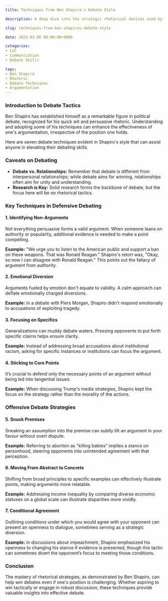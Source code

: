```yaml
---
title: Techniques from Ben Shapiro's Debate Style

description: A deep dive into the strategic rhetorical devices used by Ben Shapiro, with seven techniques that can enhance your debating skills.

slug: techniques-from-ben-shapiros-debate-style

date: 2023-03-06 00:00:00+0000

categories:
- CoC
- Communication
- Debate Skills

tags:
- Ben Shapiro
- Rhetoric
- Debate Techniques
- Argumentation
---
```


### Introduction to Debate Tactics

Ben Shapiro has established himself as a remarkable figure in political debate, recognized for his quick wit and persuasive rhetoric. Understanding and adopting some of his techniques can enhance the effectiveness of one's argumentation, irrespective of the position one holds.

Here are seven debate techniques evident in Shapiro's style that can assist anyone in elevating their debating skills.

### Caveats on Debating

- **Debate vs. Relationships:** Remember that debate is different from interpersonal relationships; while debate aims for winning, relationships often aim for unity and understanding.
- **Research is Key:** Solid research forms the backbone of debate, but the focus here will be on rhetorical tactics.

### Key Techniques in Defensive Debating

#### 1. Identifying Non-Arguments

Not everything persuasive forms a valid argument. When someone leans on authority or popularity, additional evidence is needed to make a point compelling.

**Example:** "We urge you to listen to the American public and support a ban on these weapons. That was Ronald Reagan." Shapiro's retort was, "Okay, so now I can disagree with Ronald Reagan." This points out the fallacy of argument from authority.

#### 2. Emotional Diversion

Arguments fueled by emotion don't equate to validity. A calm approach can deflate emotionally charged diversions.

**Example:** In a debate with Piers Morgan, Shapiro didn't respond emotionally to accusations of exploiting tragedy.

#### 3. Focusing on Specifics

Generalizations can muddy debate waters. Pressing opponents to put forth specific claims helps ensure clarity.

**Example:** Instead of addressing broad accusations about institutional racism, asking for specific instances or institutions can focus the argument.

#### 4. Sticking to Core Points

It’s crucial to defend only the necessary points of an argument without being led into tangential issues.

**Example:** When discussing Trump's media strategies, Shapiro kept the focus on the strategy rather than the morality of the actions.

### Offensive Debate Strategies

#### 5. Snuck Premises

Sneaking an assumption into the premise can subtly tilt an argument in your favour without overt dispute.

**Example:** Referring to abortion as "killing babies" implies a stance on personhood, steering opponents into unintended agreement with that perception.

#### 6. Moving From Abstract to Concrete

Shifting from broad principles to specific examples can effectively illustrate points, making arguments more relatable.

**Example:** Addressing income inequality by comparing diverse economic statuses on a global scale can illustrate disparities more vividly.

#### 7. Conditional Agreement

Outlining conditions under which you would agree with your opponent can present an openness to dialogue, sometimes serving as a strategic diversion.

**Example:** In discussions about impeachment, Shapiro emphasized his openness to changing his stance if evidence is presented, though this tactic can sometimes divert the opponent’s focus to meeting those conditions.

### Conclusion

The mastery of rhetorical strategies, as demonstrated by Ben Shapiro, can help win debates even if one's position is challenging. Whether aspiring to win tactically or engage in robust discussion, these techniques provide valuable insights into effective debate.
